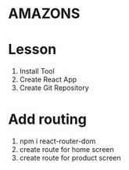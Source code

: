 # AMAZONS

# Lesson

1. Install Tool
2. Create React App
3. Create Git Repository


# Add routing 
1. npm i react-router-dom 
2. create route for home screen 
3. create route for product screen 
